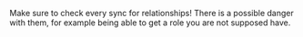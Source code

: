 Make sure to check every sync for relationships!
There is a possible danger with them, for example being able to get a role you are not supposed have.